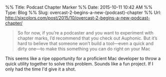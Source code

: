 %% Title:  Podcast Chapter Marker
%% Date: 2015-10-11 10:42 AM
%% Type: Blog
%% Slug: overcast-2-begins-a-new-(podcast)-chapter
%% Url:  http://sixcolors.com/post/2015/10/overcast-2-begins-a-new-podcast-chapter/

>  So for now, if you’re a podcaster and you want to experiment with chapter marks, I’d recommend that you check out Auphonic. But it’s hard to believe that someone won’t build a tool—even a quick and dirty one—to make this something you can do right on your Mac

This seems like a ripe opportunity for a proficient Mac developer to throw a quick utility together to solve this problem. Sounds like a fun project. If I only had the time I'd give it a shot. 


